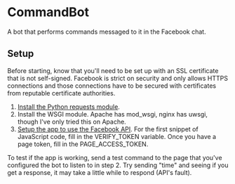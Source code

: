# CommandBot
A bot that performs commands messaged to it in the Facebook chat.

## Setup
Before starting, know that you'll need to be set up with an SSL certificate that is not self-signed.
Facebook is strict on security and only allows HTTPS connections and those connections have to be
secured with certificates from reputable certificate authorities.

1. [Install the Python requests module](https://requests.readthedocs.io/en/master/user/install/#install).
2. Install the WSGI module. Apache has mod_wsgi, nginx has uwsgi, though I've only tried this on Apache.
3. [Setup the app to use the Facebook API](https://developers.facebook.com/docs/messenger-platform/quickstart#steps).
	For the first snippet of JavaScript code, fill in the VERIFY_TOKEN variable.
	Once you have a page token, fill in the PAGE_ACCESS_TOKEN.
	
To test if the app is working, send a test command to the page that you've configured the bot to listen to in step 2.
Try sending "time" and seeing if you get a response, it may take a little while to respond (API's fault).
